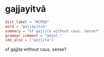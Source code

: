 # gajjayitvā

``` toml
dict_label = "NCPED"
word = "gajjayitvā"
summary = "of gajjita without caus. sense?"
grammar_comment = "absol."
see_also = ["gajjita"]
```

of gajjita without caus. sense?

